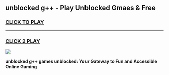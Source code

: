 
## unblocked g++ - Play Unblocked Gmaes & Free
<h3>
<a href="https://news.freeplayer.one?title=unblocked_g++&ref=16F">CLICK TO PLAY</a></h3>
<hr>

<h3>
<a href="https://news.freeplayer.one?title=unblocked_g++&ref=16F">CLICK 2 PLAY</a>
  
</h3>

<a href="https://news.freeplayer.one?title=unblocked_g++&ref=16F/"><img src="https://clearcache.store/games.png"></a>


**unblocked g++ games unblocked: Your Gateway to Fun and Accessible Online Gaming**
